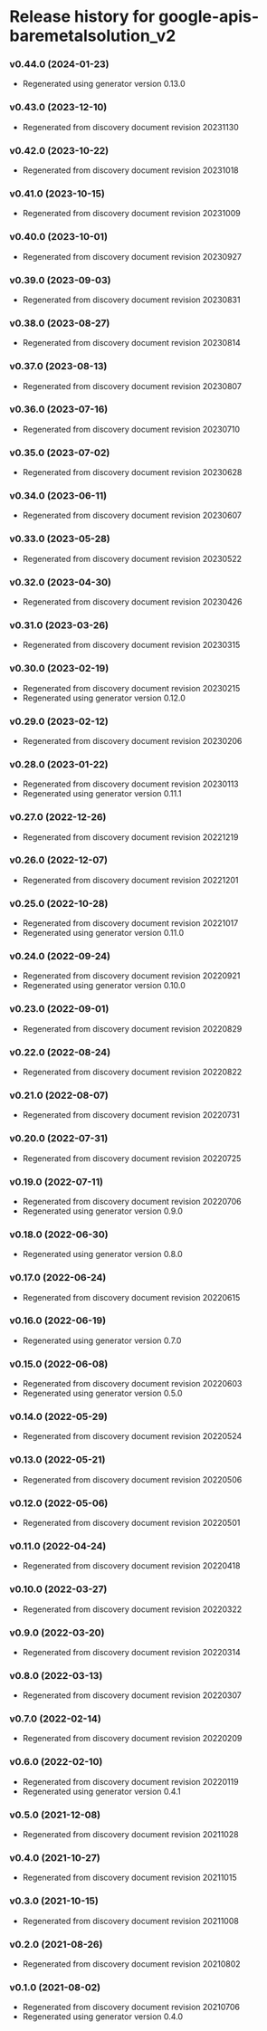 # Release history for google-apis-baremetalsolution_v2

### v0.44.0 (2024-01-23)

* Regenerated using generator version 0.13.0

### v0.43.0 (2023-12-10)

* Regenerated from discovery document revision 20231130

### v0.42.0 (2023-10-22)

* Regenerated from discovery document revision 20231018

### v0.41.0 (2023-10-15)

* Regenerated from discovery document revision 20231009

### v0.40.0 (2023-10-01)

* Regenerated from discovery document revision 20230927

### v0.39.0 (2023-09-03)

* Regenerated from discovery document revision 20230831

### v0.38.0 (2023-08-27)

* Regenerated from discovery document revision 20230814

### v0.37.0 (2023-08-13)

* Regenerated from discovery document revision 20230807

### v0.36.0 (2023-07-16)

* Regenerated from discovery document revision 20230710

### v0.35.0 (2023-07-02)

* Regenerated from discovery document revision 20230628

### v0.34.0 (2023-06-11)

* Regenerated from discovery document revision 20230607

### v0.33.0 (2023-05-28)

* Regenerated from discovery document revision 20230522

### v0.32.0 (2023-04-30)

* Regenerated from discovery document revision 20230426

### v0.31.0 (2023-03-26)

* Regenerated from discovery document revision 20230315

### v0.30.0 (2023-02-19)

* Regenerated from discovery document revision 20230215
* Regenerated using generator version 0.12.0

### v0.29.0 (2023-02-12)

* Regenerated from discovery document revision 20230206

### v0.28.0 (2023-01-22)

* Regenerated from discovery document revision 20230113
* Regenerated using generator version 0.11.1

### v0.27.0 (2022-12-26)

* Regenerated from discovery document revision 20221219

### v0.26.0 (2022-12-07)

* Regenerated from discovery document revision 20221201

### v0.25.0 (2022-10-28)

* Regenerated from discovery document revision 20221017
* Regenerated using generator version 0.11.0

### v0.24.0 (2022-09-24)

* Regenerated from discovery document revision 20220921
* Regenerated using generator version 0.10.0

### v0.23.0 (2022-09-01)

* Regenerated from discovery document revision 20220829

### v0.22.0 (2022-08-24)

* Regenerated from discovery document revision 20220822

### v0.21.0 (2022-08-07)

* Regenerated from discovery document revision 20220731

### v0.20.0 (2022-07-31)

* Regenerated from discovery document revision 20220725

### v0.19.0 (2022-07-11)

* Regenerated from discovery document revision 20220706
* Regenerated using generator version 0.9.0

### v0.18.0 (2022-06-30)

* Regenerated using generator version 0.8.0

### v0.17.0 (2022-06-24)

* Regenerated from discovery document revision 20220615

### v0.16.0 (2022-06-19)

* Regenerated using generator version 0.7.0

### v0.15.0 (2022-06-08)

* Regenerated from discovery document revision 20220603
* Regenerated using generator version 0.5.0

### v0.14.0 (2022-05-29)

* Regenerated from discovery document revision 20220524

### v0.13.0 (2022-05-21)

* Regenerated from discovery document revision 20220506

### v0.12.0 (2022-05-06)

* Regenerated from discovery document revision 20220501

### v0.11.0 (2022-04-24)

* Regenerated from discovery document revision 20220418

### v0.10.0 (2022-03-27)

* Regenerated from discovery document revision 20220322

### v0.9.0 (2022-03-20)

* Regenerated from discovery document revision 20220314

### v0.8.0 (2022-03-13)

* Regenerated from discovery document revision 20220307

### v0.7.0 (2022-02-14)

* Regenerated from discovery document revision 20220209

### v0.6.0 (2022-02-10)

* Regenerated from discovery document revision 20220119
* Regenerated using generator version 0.4.1

### v0.5.0 (2021-12-08)

* Regenerated from discovery document revision 20211028

### v0.4.0 (2021-10-27)

* Regenerated from discovery document revision 20211015

### v0.3.0 (2021-10-15)

* Regenerated from discovery document revision 20211008

### v0.2.0 (2021-08-26)

* Regenerated from discovery document revision 20210802

### v0.1.0 (2021-08-02)

* Regenerated from discovery document revision 20210706
* Regenerated using generator version 0.4.0

